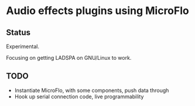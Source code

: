 # Audio effects plugins using MicroFlo

## Status
Experimental. 

Focusing on getting LADSPA on GNU/Linux to work.

## TODO

* Instantiate MicroFlo, with some components, push data through
* Hook up serial connection code, live programmability
